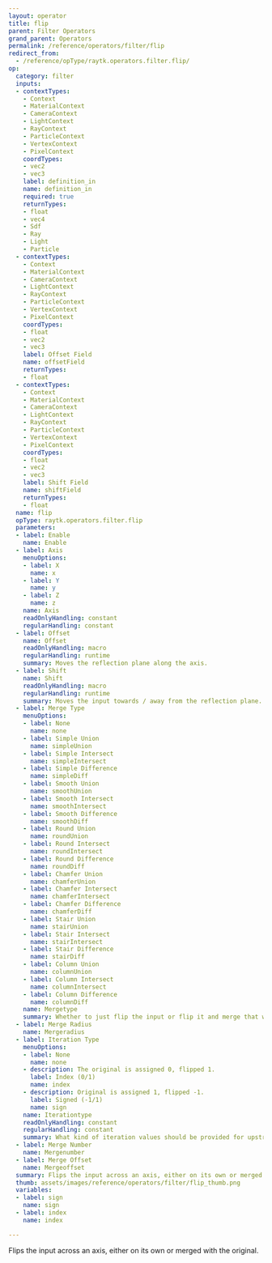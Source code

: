 ```yaml
---
layout: operator
title: flip
parent: Filter Operators
grand_parent: Operators
permalink: /reference/operators/filter/flip
redirect_from:
  - /reference/opType/raytk.operators.filter.flip/
op:
  category: filter
  inputs:
  - contextTypes:
    - Context
    - MaterialContext
    - CameraContext
    - LightContext
    - RayContext
    - ParticleContext
    - VertexContext
    - PixelContext
    coordTypes:
    - vec2
    - vec3
    label: definition_in
    name: definition_in
    required: true
    returnTypes:
    - float
    - vec4
    - Sdf
    - Ray
    - Light
    - Particle
  - contextTypes:
    - Context
    - MaterialContext
    - CameraContext
    - LightContext
    - RayContext
    - ParticleContext
    - VertexContext
    - PixelContext
    coordTypes:
    - float
    - vec2
    - vec3
    label: Offset Field
    name: offsetField
    returnTypes:
    - float
  - contextTypes:
    - Context
    - MaterialContext
    - CameraContext
    - LightContext
    - RayContext
    - ParticleContext
    - VertexContext
    - PixelContext
    coordTypes:
    - float
    - vec2
    - vec3
    label: Shift Field
    name: shiftField
    returnTypes:
    - float
  name: flip
  opType: raytk.operators.filter.flip
  parameters:
  - label: Enable
    name: Enable
  - label: Axis
    menuOptions:
    - label: X
      name: x
    - label: Y
      name: y
    - label: Z
      name: z
    name: Axis
    readOnlyHandling: constant
    regularHandling: constant
  - label: Offset
    name: Offset
    readOnlyHandling: macro
    regularHandling: runtime
    summary: Moves the reflection plane along the axis.
  - label: Shift
    name: Shift
    readOnlyHandling: macro
    regularHandling: runtime
    summary: Moves the input towards / away from the reflection plane.
  - label: Merge Type
    menuOptions:
    - label: None
      name: none
    - label: Simple Union
      name: simpleUnion
    - label: Simple Intersect
      name: simpleIntersect
    - label: Simple Difference
      name: simpleDiff
    - label: Smooth Union
      name: smoothUnion
    - label: Smooth Intersect
      name: smoothIntersect
    - label: Smooth Difference
      name: smoothDiff
    - label: Round Union
      name: roundUnion
    - label: Round Intersect
      name: roundIntersect
    - label: Round Difference
      name: roundDiff
    - label: Chamfer Union
      name: chamferUnion
    - label: Chamfer Intersect
      name: chamferIntersect
    - label: Chamfer Difference
      name: chamferDiff
    - label: Stair Union
      name: stairUnion
    - label: Stair Intersect
      name: stairIntersect
    - label: Stair Difference
      name: stairDiff
    - label: Column Union
      name: columnUnion
    - label: Column Intersect
      name: columnIntersect
    - label: Column Difference
      name: columnDiff
    name: Mergetype
    summary: Whether to just flip the input or flip it and merge that with the original.
  - label: Merge Radius
    name: Mergeradius
  - label: Iteration Type
    menuOptions:
    - label: None
      name: none
    - description: The original is assigned 0, flipped 1.
      label: Index (0/1)
      name: index
    - description: Original is assigned 1, flipped -1.
      label: Signed (-1/1)
      name: sign
    name: Iterationtype
    readOnlyHandling: constant
    regularHandling: constant
    summary: What kind of iteration values should be provided for upstream ops.
  - label: Merge Number
    name: Mergenumber
  - label: Merge Offset
    name: Mergeoffset
  summary: Flips the input across an axis, either on its own or merged with the original.
  thumb: assets/images/reference/operators/filter/flip_thumb.png
  variables:
  - label: sign
    name: sign
  - label: index
    name: index

---
```



Flips the input across an axis, either on its own or merged with the original.